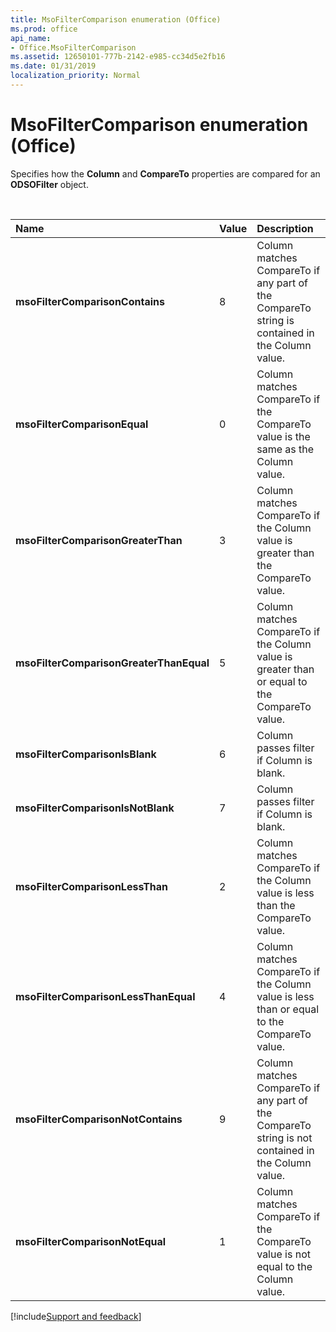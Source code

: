 ```yaml
---
title: MsoFilterComparison enumeration (Office)
ms.prod: office
api_name:
- Office.MsoFilterComparison
ms.assetid: 12650101-777b-2142-e985-cc34d5e2fb16
ms.date: 01/31/2019
localization_priority: Normal
---
```



# MsoFilterComparison enumeration (Office)

Specifies how the **Column** and **CompareTo** properties are compared for an **ODSOFilter** object.

<br/>

|Name|Value|Description|
|:-----|:-----|:-----|
|**msoFilterComparisonContains**|8|Column matches CompareTo if any part of the CompareTo string is contained in the Column value.|
|**msoFilterComparisonEqual**|0|Column matches CompareTo if the CompareTo value is the same as the Column value.|
|**msoFilterComparisonGreaterThan**|3|Column matches CompareTo if the Column value is greater than the CompareTo value.|
|**msoFilterComparisonGreaterThanEqual**|5|Column matches CompareTo if the Column value is greater than or equal to the CompareTo value.|
|**msoFilterComparisonIsBlank**|6|Column passes filter if Column is blank.|
|**msoFilterComparisonIsNotBlank**|7|Column passes filter if Column is blank.|
|**msoFilterComparisonLessThan**|2|Column matches CompareTo if the Column value is less than the CompareTo value.|
|**msoFilterComparisonLessThanEqual**|4|Column matches CompareTo if the Column value is less than or equal to the CompareTo value.|
|**msoFilterComparisonNotContains**|9|Column matches CompareTo if any part of the CompareTo string is not contained in the Column value.|
|**msoFilterComparisonNotEqual**|1|Column matches CompareTo if the CompareTo value is not equal to the Column value.|

[!include[Support and feedback](~/includes/feedback-boilerplate.md)]